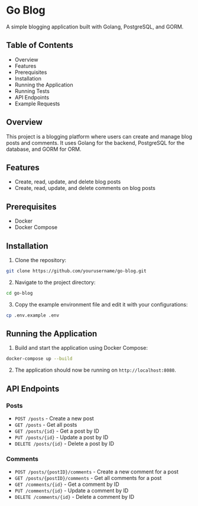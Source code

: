 # Go Blog

A simple blogging application built with Golang, PostgreSQL, and GORM.

## Table of Contents

- Overview
- Features
- Prerequisites
- Installation
- Running the Application
- Running Tests
- API Endpoints
- Example Requests

## Overview

This project is a blogging platform where users can create and manage blog posts and comments. It uses Golang for the backend, PostgreSQL for the database, and GORM for ORM.

## Features

- Create, read, update, and delete blog posts
- Create, read, update, and delete comments on blog posts

## Prerequisites

- Docker
- Docker Compose

## Installation

1. Clone the repository:
```bash
git clone https://github.com/yourusername/go-blog.git
```

2. Navigate to the project directory:
```bash
cd go-blog
```

3. Copy the example environment file and edit it with your configurations:
```bash
cp .env.example .env
```

## Running the Application

1. Build and start the application using Docker Compose:
```bash
docker-compose up --build
```
2. The application should now be running on `http://localhost:8080`.

## API Endpoints

### Posts

- `POST /posts` - Create a new post
- `GET /posts` - Get all posts
- `GET /posts/{id}` - Get a post by ID
- `PUT /posts/{id}` - Update a post by ID
- `DELETE /posts/{id}` - Delete a post by ID

### Comments

- `POST /posts/{postID}/comments` - Create a new comment for a post
- `GET /posts/{postID}/comments` - Get all comments for a post
- `GET /comments/{id}` - Get a comment by ID
- `PUT /comments/{id}` - Update a comment by ID
- `DELETE /comments/{id}` - Delete a comment by ID
